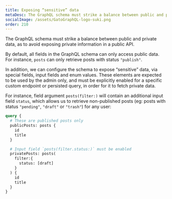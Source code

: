 ```yaml
---
title: Exposing “sensitive” data
metaDesc: The GraphQL schema must strike a balance between public and private data, as to avoid exposing private information in a public API.
socialImage: /assets/GatoGraphQL-logo-suki.png
order: 210
---
```


The GraphQL schema must strike a balance between public and private data, as to avoid exposing private information in a public API.

By default, all fields in the GraphQL schema can only access public data. For instance, `posts` can only retrieve posts with status `"publish"`.

In addition, we can configure the schema to expose “sensitive” data, via special fields, input fields and enum values. These elements are expected to be used by the admin only, and must be explicitly enabled for a specific custom endpoint or persisted query, in order for it to fetch private data.

For instance, field argument `posts(filter:)` will contain an additional input field `status`, which allows us to retrieve non-published posts (eg: posts with status `"pending"`, `"draft"` or `"trash"`) for any user:

```graphql
query {
  # These are published posts only
  publicPosts: posts {
    id
    title
  }

  # Input field `posts(filter.status:)` must be enabled
  privatePosts: posts(
    filter:{
      status: [draft]
    }
  ) {
    id
    title
  }
}
```
